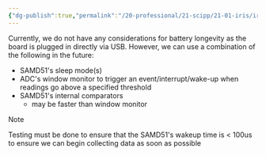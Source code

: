 ```yaml
---
{"dg-publish":true,"permalink":"/20-professional/21-scipp/21-01-iris/iris/power-saving-options/","tags":["Stub"]}
---
```


Currently, we do not have any considerations for battery longevity as the board is plugged in directly via USB. However, we can use a combination of the following in the future:
- SAMD51's sleep mode(s)
- ADC's window monitor to trigger an event/interrupt/wake-up when readings go above a specified threshold
- SAMD51's internal comparators
	- may be faster than window monitor
> [!note] 
> Testing must be done to ensure that the SAMD51's wakeup time is < 100us to ensure we can begin collecting data as soon as possible
>